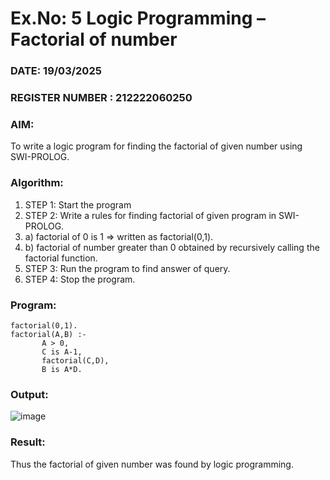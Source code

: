 # Ex.No: 5   Logic Programming – Factorial of number   
### DATE:  19/03/2025                                                                   
### REGISTER NUMBER : 212222060250
### AIM: 
To  write  a logic program for finding the factorial of given number using SWI-PROLOG. 
### Algorithm:
1. STEP 1: Start the program
2. STEP 2:  Write a rules for finding factorial of given program in SWI-PROLOG.
3.   a)	factorial of 0 is 1 => written as factorial(0,1).
4.   b)	factorial of number greater than 0 obtained by recursively calling the factorial    function.
5. STEP 3: Run the program  to find answer of  query.
6. STEP 4: Stop the program.


### Program:

    factorial(0,1).
    factorial(A,B) :-  
           A > 0, 
           C is A-1,
           factorial(C,D),
           B is A*D.

### Output:

![image](https://github.com/user-attachments/assets/429b013a-5325-4a8a-98c6-b2c86096d552)




### Result:
Thus the factorial of given number was found by logic programming. 
